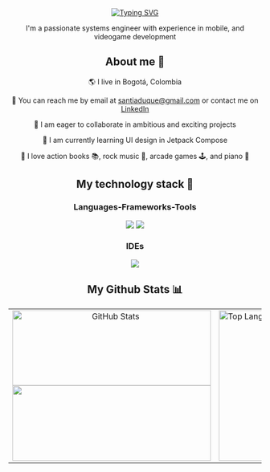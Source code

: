 <div align="center">
  <a href="https://git.io/typing-svg"><img src="https://readme-typing-svg.demolab.com?font=Ubuntu&size=35&pause=1000&color=F7F7F7&background=37CCFF00&center=true&vCenter=true&repeat=false&width=500&height=70&lines=Hello+there!+%F0%9F%91%8B;I'm+Santiago+Gallo+Jaimes;Welcome+to+my+Github+Page" alt="Typing SVG" /></a>
  <p> I'm a passionate systems engineer with experience in mobile, and videogame development</p>
</div>
<div align="center">
  <h2>About me 🌟</h2>
  <p> 🌎 I live in Bogotá, Colombia</p>
  <p> 📧 You can reach me by email at <a href="mailto:santiaduque@gmail.com">santiaduque@gmail.com</a> or contact me on  <a href="https://www.linkedin.com/in/santiago-gallo-jaimes"/>LinkedIn</a></p>
  <p> 🚀 I am eager to collaborate in ambitious and exciting projects</p>
  <p> 🧠 I am currently learning UI design in Jetpack Compose</p>
  <p> 🧩 I love action books 📚, rock music 🎸, arcade games 🕹️, and piano 🎹</p>
</div>
<div align="center">
    <h2 >My technology stack 🧰</h2>
    <h3> Languages-Frameworks-Tools</h3>
    <img src="https://skillicons.dev/icons?i=cpp,java,python,kotlin,cs,html,css,javascript,r,ts,spring,angular" />
    <img src="https://skillicons.dev/icons?i=firebase,unity,unreal,figma,postman,gradle,maven,git,github,mysql,mongo" />
    <h3> IDEs</h3>
    <img src="https://skillicons.dev/icons?i=androidstudio,visualstudio,vscode,idea,pycharm,eclipse&perline=6"/>
</div>
<div align="center">
  <h2>My Github Stats 📊</h2>
  <table>
    <tr>
      <td>
        <div align="center">
            <picture>
              <source
                srcset="https://github-readme-stats.vercel.app/api?username=kironstylo&show_icons=true&theme=holi&rank_icon=github&card_width=495"
                media="(prefers-color-scheme: dark)"
              />
              <source
                srcset="https://github-readme-stats.vercel.app/api?username=kironstylo&show_icons=true&theme=swift&rank_icon=github&card_width=495"
                media="(prefers-color-scheme: light), (prefers-color-scheme: no-preference)"
              />
              <img src="https://github-readme-stats.vercel.app/api?username=kironstylo&rank_icon=github&show_icons=true" height="150" width="395"alt="GitHub Stats" />
            </picture>
             <picture>
              <source
                srcset="https://streak-stats.demolab.com?user=kironstylo&theme=holi-theme"
                media="(prefers-color-scheme: dark)"
              />
              <source
                srcset="https://streak-stats.demolab.com?user=kironstylo&theme=swift"
                media="(prefers-color-scheme: light), (prefers-color-scheme: no-preference)"
              />
               <img src="https://streak-stats.demolab.com?user=kironstylo&theme=holi-theme" height="150" width="395"/>
            </picture>
          </td>
        </div>
      <td>
        <picture>
          <source
            srcset="https://github-readme-stats.vercel.app/api/top-langs/?username=kironstylo&layout=donut&theme=holi&langs_count=6"
            media="(prefers-color-scheme: dark)"
          />
          <source
            srcset="https://github-readme-stats.vercel.app/api/top-langs/?username=kironstylo&layout=donut&theme=swift&langs_count=6"
            media="(prefers-color-scheme: light), (prefers-color-scheme: no-preference)"
          />
          <img src="https://github-readme-stats.vercel.app/api/top-langs/?username=kironstylo&layout=donut&langs_count=6" height="300" width="600" alt="Top Languages" />
        </picture>
      </td>
    </tr>
  </table>
</div>









